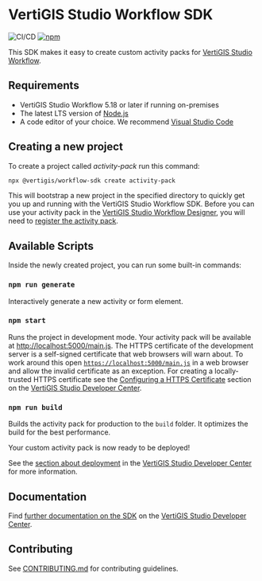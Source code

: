 # VertiGIS Studio Workflow SDK

![CI/CD](https://github.com/geocortex/vertigis-workflow-sdk/workflows/CI/CD/badge.svg)
[![npm](https://img.shields.io/npm/v/@vertigis/workflow-sdk)](https://www.npmjs.com/package/@vertigis/workflow-sdk)

This SDK makes it easy to create custom activity packs for [VertiGIS Studio Workflow](https://www.vertigisstudio.com/products/vertigis-studio-workflow/).

## Requirements

-   VertiGIS Studio Workflow 5.18 or later if running on-premises
-   The latest LTS version of [Node.js](https://nodejs.org/en/download/)
-   A code editor of your choice. We recommend [Visual Studio Code](https://code.visualstudio.com/)

## Creating a new project

To create a project called _activity-pack_ run this command:

```sh
npx @vertigis/workflow-sdk create activity-pack
```

This will bootstrap a new project in the specified directory to quickly get you up and running with the VertiGIS Studio Workflow SDK. Before you can use your activity pack in the [VertiGIS Studio Workflow Designer](https://apps.vertigisstudio.com/workflow/designer/), you will need to [register the activity pack](https://developers.geocortex.com/docs/workflow/sdk-web-overview#register-the-activity-pack).

## Available Scripts

Inside the newly created project, you can run some built-in commands:

### `npm run generate`

Interactively generate a new activity or form element.

### `npm start`

Runs the project in development mode. Your activity pack will be available at [http://localhost:5000/main.js](http://localhost:5000/main.js). The HTTPS certificate of the development server is a self-signed certificate that web browsers will warn about. To work around this open [`https://localhost:5000/main.js`](https://localhost:5000/main.js) in a web browser and allow the invalid certificate as an exception. For creating a locally-trusted HTTPS certificate see the [Configuring a HTTPS Certificate](https://developers.geocortex.com/docs/workflow/sdk-web-overview/#configuring-a-https-certificate) section on the [VertiGIS Studio Developer Center](https://developers.geocortex.com/docs/workflow/overview/).

### `npm run build`

Builds the activity pack for production to the `build` folder. It optimizes the build for the best performance.

Your custom activity pack is now ready to be deployed!

See the [section about deployment](https://developers.geocortex.com/docs/workflow/sdk-web-overview/#deployment) in the [VertiGIS Studio Developer Center](https://developers.geocortex.com/docs/workflow/overview/) for more information.

## Documentation

Find [further documentation on the SDK](https://developers.geocortex.com/docs/workflow/sdk-web-overview/) on the [VertiGIS Studio Developer Center](https://developers.geocortex.com/docs/workflow/overview/).

## Contributing

See [CONTRIBUTING.md](CONTRIBUTING.md) for contributing guidelines.
